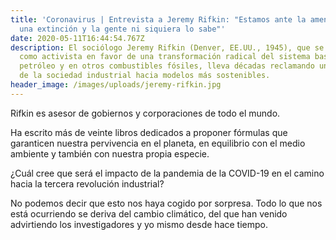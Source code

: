 ```yaml
---
title: 'Coronavirus | Entrevista a Jeremy Rifkin: "Estamos ante la amenaza de
  una extinción y la gente ni siquiera lo sabe"'
date: 2020-05-11T16:44:54.767Z
description: El sociólogo Jeremy Rifkin (Denver, EE.UU., 1945), que se define
  como activista en favor de una transformación radical del sistema basado en el
  petróleo y en otros combustibles fósiles, lleva décadas reclamando un cambio
  de la sociedad industrial hacia modelos más sostenibles.
header_image: /images/uploads/jeremy-rifkin.jpg
---
```

Rifkin es asesor de gobiernos y corporaciones de todo el mundo.

Ha escrito más de veinte libros dedicados a proponer fórmulas que garanticen nuestra pervivencia en el planeta, en equilibrio con el medio ambiente y también con nuestra propia especie.

¿Cuál cree que será el impacto de la pandemia de la COVID-19 en el camino hacia la tercera revolución industrial?

No podemos decir que esto nos haya cogido por sorpresa. Todo lo que nos está ocurriendo se deriva del cambio climático, del que han venido advirtiendo los investigadores y yo mismo desde hace tiempo.